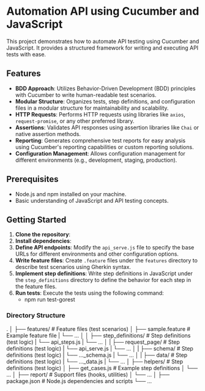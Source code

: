 # Automation API using Cucumber and JavaScript
This project demonstrates how to automate API testing using Cucumber and JavaScript. It provides a structured framework for writing and executing API tests with ease.

## Features
- **BDD Approach**: Utilizes Behavior-Driven Development (BDD) principles with Cucumber to write human-readable test scenarios.
- **Modular Structure**: Organizes tests, step definitions, and configuration files in a modular structure for maintainability and scalability.
- **HTTP Requests**: Performs HTTP requests using libraries like `axios`, `request-promise`, or any other preferred library.
- **Assertions**: Validates API responses using assertion libraries like `Chai` or native assertion methods.
- **Reporting**: Generates comprehensive test reports for easy analysis using Cucumber's reporting capabilities or custom reporting solutions.
- **Configuration Management**: Allows configuration management for different environments (e.g., development, staging, production).

## Prerequisites
- Node.js and npm installed on your machine.
- Basic understanding of JavaScript and API testing concepts.

## Getting Started
1. **Clone the repository**:
2. **Install dependencies**:
3. **Define API endpoints**:
    Modify the `api_serve.js` file to specify the base URLs for different environments and other configuration options.
4. **Write feature files**:
    Create `.feature` files under the `features` directory to describe test scenarios using Gherkin syntax.
5. **Implement step definitions**:
    Write step definitions in JavaScript under the `step_definitions` directory to define the behavior for each step in the feature files.
6. **Run tests**:
    Execute the tests using the following command:
    - npm run test-gorest

### Directory Structure
.
│
├── features/ # Feature files (test scenarios)
│ ├── sample.feature # Example feature file
|    └── ...
│
│ ├── step_definitions/ # Step definitions (test logic)
|    └── api_steps.js
|    └── ...
│
| ├── request_page/ # Step definitions (test logic)
|    └── api_serve.js
|    └── ...
│
| ├── schema/ # Step definitions (test logic)
|    └── ..._schema.js
|    └── ...
│
| ├── data/ # Step definitions (test logic)
|    └── ..._data.js
|    └── ...
│
├── helpers/ # Step definitions (test logic)
│ ├── get_cases.js # Example step definitions
│ └── ...
│
├── report/ # Support files (hooks, utilities)
│ └── ...
│
├── package.json # Node.js dependencies and scripts
└── ...




